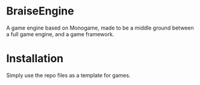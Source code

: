 # BraiseEngine
A game engine based on Monogame, made to be a middle ground between a full game engine, and a game framework.

# Installation
Simply use the repo files as a template for games.
